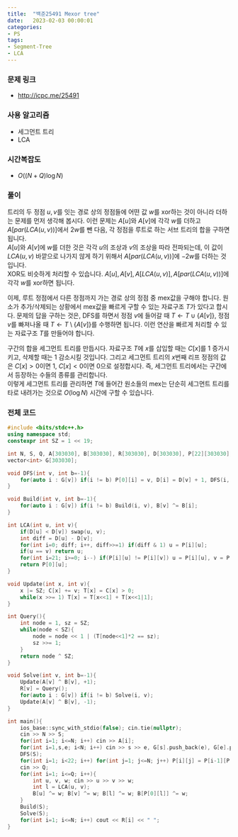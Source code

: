 ```yaml
---
title:  "백준25491 Mexor tree"
date:   2023-02-03 00:00:01
categories:
- PS
tags:
- Segment-Tree
- LCA
---
```


### 문제 링크
* http://icpc.me/25491

### 사용 알고리즘
* 세그먼트 트리
* LCA

### 시간복잡도
* $O((N+Q) \log N)$

### 풀이
트리의 두 정점 $u, v$를 잇는 경로 상의 정점들에 어떤 값 $w$를 xor하는 것이 아니라 더하는 문제를 먼저 생각해 봅시다. 이런 문제는 $A[u]$와 $A[v]$에 각각 $w$를 더하고 $A[par(LCA(u,v))]$에서 $2w$를 뺀 다음, 각 정점을 루트로 하는 서브 트리의 합을 구하면 됩니다.<br>
$A[u]$와 $A[v]$에 $w$를 더한 것은 각각 $u$의 조상과 $v$의 조상을 따라 전파되는데, 이 값이 $LCA(u, v)$ 바깥으로 나가지 않게 하기 위해서 $A[par(LCA(u,v))]$에 $-2w$를 더하는 것입니다.<br>
XOR도 비슷하게 처리할 수 있습니다. $A[u], A[v], A[LCA(u,v)], A[par(LCA(u,v))]$에 각각 $w$를 xor하면 됩니다.

이제, 루트 정점에서 다른 정점까지 가는 경로 상의 정점 중 mex값을 구해야 합니다. 원소가 추가/삭제되는 상황에서 mex값을 빠르게 구할 수 있는 자료구조 $T$가 있다고 합시다. 문제의 답을 구하는 것은, DFS를 하면서 정점 $v$에 들어갈 때 $T\leftarrow T\cup \left\{A[v]\right\}$, 정점 $v$를 빠져나올 때 $T \leftarrow T \setminus \left\{A[v]\right\}$를 수행하면 됩니다. 이런 연산을 빠르게 처리할 수 있는 자료구조 $T$를 만들어야 합니다.

구간의 합을 세그먼트 트리를 만듭시다. 자료구조 $T$에 $x$를 삽입할 때는 $C[x]$를 1 증가시키고, 삭제할 때는 1 감소시킬 것입니다. 그리고 세그먼트 트리의 $x$번째 리프 정점의 값은 $C[x] > 0$이면 1, $C[x] < 0$이면 0으로 설정합시다. 즉, 세그먼트 트리에서는 구간에서 등장하는 수들의 종류를 관리합니다.<br>
이렇게 세그먼트 트리를 관리하면 $T$에 들어간 원소들의 mex는 단순히 세그먼트 트리를 타로 내려가는 것으로 $O(\log N)$ 시간에 구할 수 있습니다.

### 전체 코드
```cpp
#include <bits/stdc++.h>
using namespace std;
constexpr int SZ = 1 << 19;

int N, S, Q, A[303030], B[303030], R[303030], D[303030], P[22][303030], T[SZ << 1], C[SZ << 1];
vector<int> G[303030];

void DFS(int v, int b=-1){
    for(auto i : G[v]) if(i != b) P[0][i] = v, D[i] = D[v] + 1, DFS(i, v);
}

void Build(int v, int b=-1){
    for(auto i : G[v]) if(i != b) Build(i, v), B[v] ^= B[i];
}

int LCA(int u, int v){
    if(D[u] < D[v]) swap(u, v);
    int diff = D[u] - D[v];
    for(int i=0; diff; i++, diff>>=1) if(diff & 1) u = P[i][u];
    if(u == v) return u;
    for(int i=21; i>=0; i--) if(P[i][u] != P[i][v]) u = P[i][u], v = P[i][v];
    return P[0][u];
}

void Update(int x, int v){
    x |= SZ; C[x] += v; T[x] = C[x] > 0;
    while(x >>= 1) T[x] = T[x<<1] + T[x<<1|1];
}

int Query(){
    int node = 1, sz = SZ;
    while(node < SZ){
        node = node << 1 | (T[node<<1]*2 == sz);
        sz >>= 1;
    }
    return node ^ SZ;
}

void Solve(int v, int b=-1){
    Update(A[v] ^ B[v], +1);
    R[v] = Query();
    for(auto i : G[v]) if(i != b) Solve(i, v);
    Update(A[v] ^ B[v], -1);
}

int main(){
    ios_base::sync_with_stdio(false); cin.tie(nullptr);
    cin >> N >> S;
    for(int i=1; i<=N; i++) cin >> A[i];
    for(int i=1,s,e; i<N; i++) cin >> s >> e, G[s].push_back(e), G[e].push_back(s);
    DFS(S);
    for(int i=1; i<22; i++) for(int j=1; j<=N; j++) P[i][j] = P[i-1][P[i-1][j]];
    cin >> Q;
    for(int i=1; i<=Q; i++){
        int u, v, w; cin >> u >> v >> w;
        int l = LCA(u, v);
        B[u] ^= w; B[v] ^= w; B[l] ^= w; B[P[0][l]] ^= w;
    }
    Build(S);
    Solve(S);
    for(int i=1; i<=N; i++) cout << R[i] << " ";
}
```
